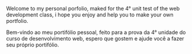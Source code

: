 Welcome to my personal porfolio, maked for the 4° unit test of the web development class, i hope you enjoy and help you to make your own portfolio.

Bem-vindo ao meu portifólio pessoal, feito para a prova da 4° unidade do curso de desenvolvimento web, espero que gostem e ajude você a fazer seu próprio portifólio.
